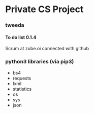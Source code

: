 # Private CS Project
### tweeda


#### To do list 0.1.4
Scrum at zube.oi connected with github


### python3 libraries (via pip3)
- bs4
- requests
- lxml
- statistics
- os
- sys
- json

